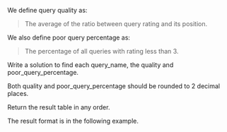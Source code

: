 We define query quality as:

> The average of the ratio between query rating and its position.

We also define poor query percentage as:

> The percentage of all queries with rating less than 3.

Write a solution to find each query_name, the quality and poor_query_percentage.

Both quality and poor_query_percentage should be rounded to 2 decimal places.

Return the result table in any order.

The result format is in the following example.